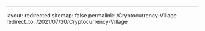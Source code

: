 ---
layout: redirected
sitemap: false
permalink: /Cryptocurrency-Village
redirect_to: /2021/07/30/Cryptocurrency-Village
